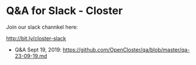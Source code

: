 # Q&A for Slack - Closter

Join our slack channkel here:

http://bit.ly/closter-slack

- Q&A Sept 19, 2019: https://github.com/OpenCloster/qa/blob/master/qa-23-09-19.md
